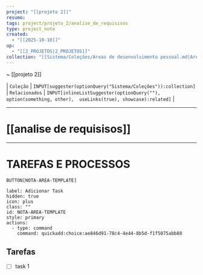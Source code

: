```yaml
---
project: "[[projeto 2]]"
resumo:
tags: project/projeto_2/analise_de_requisisos
type: project_note
created:
  - "[[2025-10-10]]"
up:
  - "[[2_PROJETOS|2_PROJETOS]]"
collection: "[[Sistema/Coleções/Areas de desenvolvimento pessoal.md|Areas de desenvolvimento pessoal]]"
---
```


~ [[projeto 2]] 

| `Coleção` | `INPUT[suggester(optionQuery("Sistema/Coleções")):collection]`   | `Relacionados` | `INPUT[inlineListSuggester(optionQuery(""), option(something, other),  useLinks(true), showcase):related]`  |

---
# [[analise de requisisos]] 

---


# TAREFAS E PROCESSOS


 `BUTTON[NOTA-AREA-TEMPLATE]`     

```meta-bind-button
label: Adicionar Task
hidden: true
icon: plus
class: ""
id: NOTA-AREA-TEMPLATE
style: primary
actions:
  - type: command
    command: quickadd:choice:ae846d91-78c4-4e44-8b5d-f1f5075abb88
```




## Tarefas






- [ ] task 1

